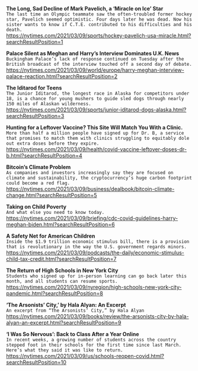 **The Long, Sad Decline of Mark Pavelich, a ‘Miracle on Ice’ Star**\
`The last time an Olympic teammate saw the often-troubled former hockey star, Pavelich seemed optimistic. Four days later he was dead. Now his sister wants to know if C.T.E. contributed to his difficulties and his death.`\
https://nytimes.com/2021/03/09/sports/hockey-pavelich-usa-miracle.html?searchResultPosition=1

**Palace Silent as Meghan and Harry’s Interview Dominates U.K. News**\
`Buckingham Palace’s lack of response continued on Tuesday after the British broadcast of the interview touched off a second day of debate.`\
https://nytimes.com/2021/03/09/world/europe/harry-meghan-interview-palace-reaction.html?searchResultPosition=2

**The Iditarod for Teens**\
`The Junior Iditarod, the longest race in Alaska for competitors under 18, is a chance for young mushers to guide sled dogs through nearly 150 miles of Alaskan wilderness.`\
https://nytimes.com/2021/03/09/sports/junior-iditarod-dogs-alaska.html?searchResultPosition=3

**Hunting for a Leftover Vaccine? This Site Will Match You With a Clinic.**\
`More than half a million people have signed up for Dr. B, a service that promises to match them with clinics struggling to equitably dole out extra doses before they expire.`\
https://nytimes.com/2021/03/09/health/covid-vaccine-leftover-doses-dr-b.html?searchResultPosition=4

**Bitcoin’s Climate Problem**\
`As companies and investors increasingly say they are focused on climate and sustainability, the cryptocurrency’s huge carbon footprint could become a red flag.`\
https://nytimes.com/2021/03/09/business/dealbook/bitcoin-climate-change.html?searchResultPosition=5

**Taking on Child Poverty**\
`And what else you need to know today.`\
https://nytimes.com/2021/03/09/briefing/cdc-covid-guidelines-harry-meghan-biden.html?searchResultPosition=6

**A Safety Net for American Children**\
`Inside the $1.9 trillion economic stimulus bill, there is a provision that is revolutionary in the way the U.S. government regards minors.`\
https://nytimes.com/2021/03/09/podcasts/the-daily/economic-stimulus-child-tax-credit.html?searchResultPosition=7

**The Return of High Schools in New York City**\
`Students who signed up for in-person learning can go back later this month, and all students can resume sports.`\
https://nytimes.com/2021/03/09/nyregion/high-schools-new-york-city-pandemic.html?searchResultPosition=8

**‘The Arsonists’ City,’ by Hala Alyan: An Excerpt**\
`An excerpt from “The Arsonists’ City,” by Hala Alyan`\
https://nytimes.com/2021/03/09/books/review/the-arsonists-city-by-hala-alyan-an-excerpt.html?searchResultPosition=9

**‘I Was So Nervous’: Back to Class After a Year Online**\
`In recent weeks, a growing number of students across the country stepped foot in their schools for the first time since last March. Here’s what they said it was like to return.`\
https://nytimes.com/2021/03/09/us/schools-reopen-covid.html?searchResultPosition=10

